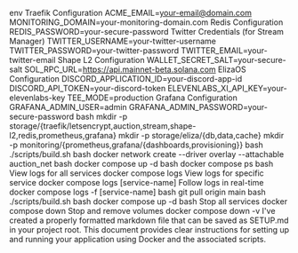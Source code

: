 env
Traefik Configuration
ACME_EMAIL=your-email@domain.com
MONITORING_DOMAIN=your-monitoring-domain.com
Redis Configuration
REDIS_PASSWORD=your-secure-password
Twitter Credentials (for Stream Manager)
TWITTER_USERNAME=your-twitter-username
TWITTER_PASSWORD=your-twitter-password
TWITTER_EMAIL=your-twitter-email
Shape L2 Configuration
WALLET_SECRET_SALT=your-secure-salt
SOL_RPC_URL=https://api.mainnet-beta.solana.com
ElizaOS Configuration
DISCORD_APPLICATION_ID=your-discord-app-id
DISCORD_API_TOKEN=your-discord-token
ELEVENLABS_XI_API_KEY=your-elevenlabs-key
TEE_MODE=production
Grafana Configuration
GRAFANA_ADMIN_USER=admin
GRAFANA_ADMIN_PASSWORD=your-secure-password
bash
mkdir -p storage/{traefik/letsencrypt,auction,stream,shape-l2,redis,prometheus,grafana}
mkdir -p storage/eliza/{db,data,cache}
mkdir -p monitoring/{prometheus,grafana/{dashboards,provisioning}}
bash
./scripts/build.sh
bash
docker network create --driver overlay --attachable auction_net
bash
docker compose up -d
bash
docker compose ps
bash
View logs for all services
docker compose logs
View logs for specific service
docker compose logs [service-name]
Follow logs in real-time
docker compose logs -f [service-name]
bash
git pull origin main
bash
./scripts/build.sh
bash
docker compose up -d
bash
Stop all services
docker compose down
Stop and remove volumes
docker compose down -v
I've created a properly formatted markdown file that can be saved as SETUP.md in your project root. This document provides clear instructions for setting up and running your application using Docker and the associated scripts.
